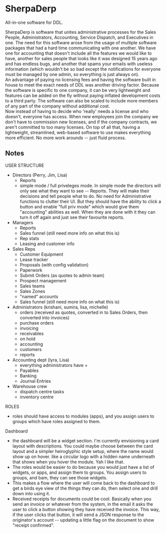 # SherpaDerp
All-in-one software for DDL.

SherpaDerp is software that unites administrative processes for the Sales People, Administrators, Accounting, Service Dispatch, and Executives in one. 
The need for this software arose from the usage of multiple software packages that had a hard time communicating with one another.  We have one for accounting that doesn't include all the features we would like to have, another for sales people that looks like it was designed 15 years ago and has endless bugs, and another that spams your emails with useless information (which wouldn't be so bad except the notifications for everyone must be managed by one admin, so everything is just always on).  
An advantage of paying no licensing fees and having the software built in house to meet the exact needs of DDL was another driving factor. Because the software is specific to one company, it can be very lightweight and features can be added on the fly without paying inflated development costs to a third party.  The software can also be scaled to include more members of any part of the company without additional cost.  
Now instead of having to decide who 'really' needs a license and who doesn't, everyone has access.  When new employees join the company we don't have to commission new licenses, and if the company contracts, we aren't committed to too many licenses.
On top of all that, having a lightweight, streamlined, web-based software to use makes everything more efficient.  No more work arounds -- just fluid process.


Notes
-------------------------------------------------
USER STRUCTURE
- Directors (Perry, Jim, Lisa)
	- Reports	
	- simple mode / full priveleges mode.  In simple mode the directors will only see what they want to see -- Reports.  They will make their decisions and tell people what to do. No need for Administrative functions to clutter their UI.  But they should have the ability to click a button and enable "full priv mode" which would give them "accounting" abilities as well.  When they are done with it they can turn it off again and just see their favourite reports.
- Managers 
	- Reports
	- Sales funnel (still need more info on what this is)
	- Rep stats
	- Leasing and customer info
- Sales Reps
	- Customer Equipment
	- Lease tracker
	- Proposals (with config validation)
	- Paperwork
	- Submit Orders (as quotes to admin team)
	- Prospect management
	- Sales teams
	- Sales Zones
	- "named" accounts
	- Sales funnel (still need more info on what this is)
- Administrators (krishani, sumira, lisa, michelle)
	- orders (received as quotes, converted in to Sales Orders, then converted into invoices)
	- purchase orders
	- invoicing
	- receivables
	- on hold
	- accounting
	- customers
	- reports
- Accounting dept (lyra, Lisa)
	- everything administrators have +
	- Payables
	- Banking
	- Journal Entries
- Warehouse crew
	- dispatch centre tasks
	- inventory centre


ROLES
- roles should have access to modules (apps), and you assign users to groups which have roles assigned to them.


Dashboard
- the dashboard will be a widget section.  I'm currently envisioning a card layout with descriptions. You could maybe choose between the card layout and a simpler heiroglyphic style setup, where the name would show up on hover. like a circular logo with a hidden name underneath that shows when you hover the module.  Yah I like that.
- The roles would be easier to do because you would just have a list of widgets, or apps, and assign them to groups. You assign users to groups, and bam, they can see those widgets.
- This makes a flow where the user will come back to the dashboard to get a birds eye view of the things they can do, then select one and drill down into using it.
- Received receipts for documents could be cool.  Basically when you send an invoice or whatever from the system, in the email it asks the user to click a button showing they have received the invoice.  This way, if the user clicks that button, it will send a JSON response to the originator's account -- updating a little flag on the document to show "receipt confirmed".

